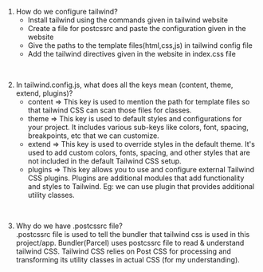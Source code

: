 1. How do we configure tailwind?  
   - Install tailwind using the commands given in tailwind website  
   - Create a file for postcssrc and paste the configuration given in the website  
   - Give the paths to the template files(html,css,js) in tailwind config file  
   - Add the tailwind directives given in the website in index.css file
     
  <br/>
  
2. In tailwind.config.js, what does all the keys mean (content, theme, extend, plugins)?  
   - content => This key is used to mention the path for template files so that tailwind CSS can scan those files for classes.  
   - theme => This key is used to default styles and configurations for your project. It includes various sub-keys like colors, font, spacing, breakpoints, etc that we can customize.  
   - extend => This key is used to override styles in the default theme. It's used to add custom colors, fonts, spacing, and other styles that are not included in the default Tailwind CSS setup.  
   - plugins => This key allows you to use and configure external Tailwind CSS plugins. Plugins are additional modules that add functionality and styles to Tailwind. Eg: we can use plugin that provides additional                    utility classes.  

  <br/>

3. Why do we have .postcssrc file?  
   .postcssrc file is used to tell the bundler that tailwind css is used in this project/app. Bundler(Parcel) uses postcssrc file to read & understand tailwind CSS.
   Tailwind CSS relies on Post CSS for processing and transforming its utility classes in actual CSS (for my understanding).  
